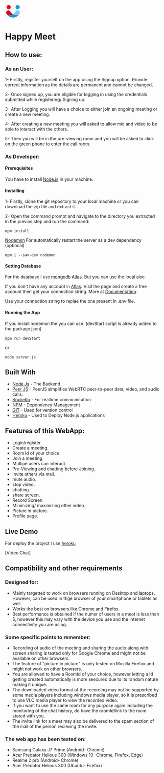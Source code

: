 <img src="Capture.PNG" style="max-width:10%;"> 

# Happy Meet 


## How to use: 

### As an User:

1- Firstly, register yourself on the app using the Signup option. Provide correct information as the details are permanent and cannot be changed.

2- Once signed up, you are eligible for logging in using the credentials submitted while registering/ Signing up. 

3- After Logging you will have a choice to either join an ongoing meeting or create a new meeting.

4- After creating a new meeting you will asked to allow mic and video to be able to interact with the others. 

5- Then you will be in the pre-viewing room and you will be asked to click on the green phone to enter the call room.
     

### As Developer:

#### Prerequisites

You have to install [Node.js](https://nodejs.org/en/) in your machine.

#### Installing

1- Firstly, clone the git repository to your local machine or you can download the zip file and extract it.

2- Open the command prompt and navigate to the directory you extracted in the previos step and run the command:
    
```
npm install
 ```

[Nodemon](https://www.npmjs.com/package/nodemon) For automatically restart the server as a dev dependency (optional)

```
npm i --sav-dev nodemon
```

#### Setting Database

For the database I use [mongodb](https://www.mongodb.com/) [Atlas](https://www.mongodb.com/cloud/atlas). But you can use the local also. 

If you don't have any account in [Atlas](https://www.mongodb.com/cloud/atlas). Visit the page and create a free account then get your connection string. More at [Documentation](https://docs.atlas.mongodb.com/tutorial/create-new-cluster/).

Use your connection string to replae the one present in .env file.


#### Running the App

If you install nodemon the you can use. (devStart script is already added to the package.json)

```
npm run devStart
```

or

```
node server.js
```


## Built With

- [Node Js](https://nodejs.org/en/) - The Backend
- [Peer JS](https://peerjs.com/) - PeerJS simplifies WebRTC peer-to-peer data, video, and audio calls.
- [SocketIo](https://socket.io/) - For realtime communication
- [NPM](https://www.npmjs.com/) - Dependency Management
- [GIT](https://git-scm.com/) - Used for version control
- [Heroku](https://heroku.com) - Used to Deploy Node.js applications


     
## Features of this WebApp:
- Login/register.
- Create a meeting.
- Room Id of your choice.
- Join a meeting.
- Multipe users can interact.
- Pre-Viewing and chatting before Joining.
- Invite others via mail.
- mute audio.
- stop video.
- chatting.
- share screen.
- Record Screen.
- Minimizing/ maximizing other video.
- Picture in picture.
- Profile page.

## Live Demo

For deploy the project I use [heroku](https://heroku.com)

[Video Chat]


## Compatibility and other requirements

### Designed for:

- Mainly targetted to work on browsers running on Desktop and laptops. However, can be used in thge browser of your smartphone or tablets as well.
- Works the best on browsers like Chrome and Firefox.
- Best performance is obtained if the numer of users in a meet is less than 5, however this may vary with the device you use and the internet connectivity you are using. 


### Some specific points to remember:

- Recording of audio of the meeting and sharing the audio along with screen sharing is tested only for Google Chrome and might not be available on other browsers.
- The feature of "picture in picture" is only tested on Mozilla Firefox and might not work on other browsers.
- You are allowed to have a RoomId of your choice, however letting a Id getting created automatically is more seecured due to its random nature making it unique.
- The downloaded video format of the recording may not be supported by some media players including windows media player, so it is prescribed to use VLC media player to view the recorded video.
- If you want to use the same room for any purpose again including the monitoring of the chat history, do have the roomId/link to the room stored with you.
- The invite link for a meet may also be delivered to the spam section of the mail of the person recieving the invite.


### The web app has been tested on:

- Samsung Galaxy J7 Prime (Android- Chrome)
- Acer Predator Helious 300 (Windows 10- Chrome, Firefox, Edge)
- Realme 2 pro (Android- Chrome)
- Acer Predator Helious 300 (Ubuntu- Firefox)



